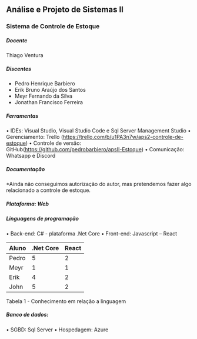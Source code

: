 ## Análise e Projeto de Sistemas II

### Sistema de Controle de Estoque

##### Docente
Thiago Ventura

##### Discentes
* Pedro Henrique Barbiero
* Erik Bruno Araújo dos Santos
* Meyr Fernando da Silva
* Jonathan Francisco Ferreira

##### Ferramentas
•	IDEs: Visual Studio, Visual Studio Code e Sql Server Management Studio
•	Gerenciamento: Trello (https://trello.com/b/u1PA3n7w/aps2-controle-de-estoque)
•	Controle de versão: GitHub(https://github.com/pedrobarbiero/apsII-Estoque)
•	Comunicação: Whatsapp e Discord

##### Documentação
*Ainda não conseguimos autorização do autor, mas pretendemos fazer algo relacionado a controle de estoque.

##### Plataforma: Web
##### Linguagens de programação
•	Back-end: C# - plataforma .Net Core
•	Front-end: Javascript – React

Aluno | .Net Core | React
--------- | ------ | ------
Pedro     | 5      | 2
Meyr      | 1      | 1
Erik      | 4      | 2
John      | 5      | 2
Tabela 1 - Conhecimento em relação a linguagem

##### Banco de dados: 
•	SGBD: Sql Server
•	Hospedagem: Azure
